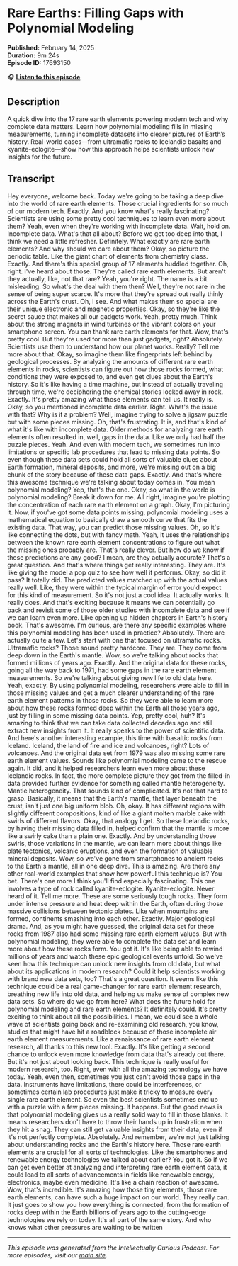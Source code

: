 # Rare Earths: Filling Gaps with Polynomial Modeling

**Published:** February 14, 2025  
**Duration:** 9m 24s  
**Episode ID:** 17693150

🎧 **[Listen to this episode](https://intellectuallycurious.buzzsprout.com/2529712/episodes/17693150-rare-earths-filling-gaps-with-polynomial-modeling)**

## Description

A quick dive into the 17 rare earth elements powering modern tech and why complete data matters. Learn how polynomial modeling fills in missing measurements, turning incomplete datasets into clearer pictures of Earth’s history. Real-world cases—from ultramafic rocks to Icelandic basalts and kyanite-eclogite—show how this approach helps scientists unlock new insights for the future.

## Transcript

Hey everyone, welcome back. Today we're going to be taking a deep dive into the world of rare earth elements. Those crucial ingredients for so much of our modern tech. Exactly. And you know what's really fascinating? Scientists are using some pretty cool techniques to learn even more about them? Yeah, even when they're working with incomplete data. Wait, hold on. Incomplete data. What's that all about? Before we get too deep into that, I think we need a little refresher. Definitely. What exactly are rare earth elements? And why should we care about them? Okay, so picture the periodic table. Like the giant chart of elements from chemistry class. Exactly. And there's this special group of 17 elements huddled together. Oh, right. I've heard about those. They're called rare earth elements. But aren't they actually, like, not that rare? Yeah, you're right. The name is a bit misleading. So what's the deal with them then? Well, they're not rare in the sense of being super scarce. It's more that they're spread out really thinly across the Earth's crust. Oh, I see. And what makes them so special are their unique electronic and magnetic properties. Okay, so they're like the secret sauce that makes all our gadgets work. Yeah, pretty much. Think about the strong magnets in wind turbines or the vibrant colors on your smartphone screen. You can thank rare earth elements for that. Wow, that's pretty cool. But they're used for more than just gadgets, right? Absolutely. Scientists use them to understand how our planet works. Really? Tell me more about that. Okay, so imagine them like fingerprints left behind by geological processes. By analyzing the amounts of different rare earth elements in rocks, scientists can figure out how those rocks formed, what conditions they were exposed to, and even get clues about the Earth's history. So it's like having a time machine, but instead of actually traveling through time, we're deciphering the chemical stories locked away in rock. Exactly. It's pretty amazing what those elements can tell us. It really is. Okay, so you mentioned incomplete data earlier. Right. What's the issue with that? Why is it a problem? Well, imagine trying to solve a jigsaw puzzle but with some pieces missing. Oh, that's frustrating. It is, and that's kind of what it's like with incomplete data. Older methods for analyzing rare earth elements often resulted in, well, gaps in the data. Like we only had half the puzzle pieces. Yeah. And even with modern tech, we sometimes run into limitations or specific lab procedures that lead to missing data points. So even though these data sets could hold all sorts of valuable clues about Earth formation, mineral deposits, and more, we're missing out on a big chunk of the story because of these data gaps. Exactly. And that's where this awesome technique we're talking about today comes in. You mean polynomial modeling? Yep, that's the one. Okay, so what in the world is polynomial modeling? Break it down for me. All right, imagine you're plotting the concentration of each rare earth element on a graph. Okay, I'm picturing it. Now, if you've got some data points missing, polynomial modeling uses a mathematical equation to basically draw a smooth curve that fits the existing data. That way, you can predict those missing values. Oh, so it's like connecting the dots, but with fancy math. Yeah, it uses the relationships between the known rare earth element concentrations to figure out what the missing ones probably are. That's really clever. But how do we know if these predictions are any good? I mean, are they actually accurate? That's a great question. And that's where things get really interesting. They are. It's like giving the model a pop quiz to see how well it performs. Okay, so did it pass? It totally did. The predicted values matched up with the actual values really well. Like, they were within the typical margin of error you'd expect for this kind of measurement. So it's not just a cool idea. It actually works. It really does. And that's exciting because it means we can potentially go back and revisit some of those older studies with incomplete data and see if we can learn even more. Like opening up hidden chapters in Earth's history book. That's awesome. I'm curious, are there any specific examples where this polynomial modeling has been used in practice? Absolutely. There are actually quite a few. Let's start with one that focused on ultramafic rocks. Ultramafic rocks? Those sound pretty hardcore. They are. They come from deep down in the Earth's mantle. Wow, so we're talking about rocks that formed millions of years ago. Exactly. And the original data for these rocks, going all the way back to 1971, had some gaps in the rare earth element measurements. So we're talking about giving new life to old data here. Yeah, exactly. By using polynomial modeling, researchers were able to fill in those missing values and get a much clearer understanding of the rare earth element patterns in those rocks. So they were able to learn more about how these rocks formed deep within the Earth all those years ago, just by filling in some missing data points. Yep, pretty cool, huh? It's amazing to think that we can take data collected decades ago and still extract new insights from it. It really speaks to the power of scientific data. And here's another interesting example, this time with basaltic rocks from Iceland. Iceland, the land of fire and ice and volcanoes, right? Lots of volcanoes. And the original data set from 1979 was also missing some rare earth element values. Sounds like polynomial modeling came to the rescue again. It did, and it helped researchers learn even more about these Icelandic rocks. In fact, the more complete picture they got from the filled-in data provided further evidence for something called mantle heterogeneity. Mantle heterogeneity. That sounds kind of complicated. It's not that hard to grasp. Basically, it means that the Earth's mantle, that layer beneath the crust, isn't just one big uniform blob. Oh, okay. It has different regions with slightly different compositions, kind of like a giant molten marble cake with swirls of different flavors. Okay, that analogy I get. So these Icelandic rocks, by having their missing data filled in, helped confirm that the mantle is more like a swirly cake than a plain one. Exactly. And by understanding those swirls, those variations in the mantle, we can learn more about things like plate tectonics, volcanic eruptions, and even the formation of valuable mineral deposits. Wow, so we've gone from smartphones to ancient rocks to the Earth's mantle, all in one deep dive. This is amazing. Are there any other real-world examples that show how powerful this technique is? You bet. There's one more I think you'll find especially fascinating. This one involves a type of rock called kyanite-eclogite. Kyanite-eclogite. Never heard of it. Tell me more. These are some seriously tough rocks. They form under intense pressure and heat deep within the Earth, often during those massive collisions between tectonic plates. Like when mountains are formed, continents smashing into each other. Exactly. Major geological drama. And, as you might have guessed, the original data set for these rocks from 1987 also had some missing rare earth element values. But with polynomial modeling, they were able to complete the data set and learn more about how these rocks form. You got it. It's like being able to rewind millions of years and watch these epic geological events unfold. So we've seen how this technique can unlock new insights from old data, but what about its applications in modern research? Could it help scientists working with brand new data sets, too? That's a great question. It seems like this technique could be a real game-changer for rare earth element research, breathing new life into old data, and helping us make sense of complex new data sets. So where do we go from here? What does the future hold for polynomial modeling and rare earth elements? It definitely could. It's pretty exciting to think about all the possibilities. I mean, we could see a whole wave of scientists going back and re-examining old research, you know, studies that might have hit a roadblock because of those incomplete air earth element measurements. Like a renaissance of rare earth element research, all thanks to this new tool. Exactly. It's like getting a second chance to unlock even more knowledge from data that's already out there. But it's not just about looking back. This technique is really useful for modern research, too. Right, even with all the amazing technology we have today. Yeah, even then, sometimes you just can't avoid those gaps in the data. Instruments have limitations, there could be interferences, or sometimes certain lab procedures just make it tricky to measure every single rare earth element. So even the best scientists sometimes end up with a puzzle with a few pieces missing. It happens. But the good news is that polynomial modeling gives us a really solid way to fill in those blanks. It means researchers don't have to throw their hands up in frustration when they hit a snag. They can still get valuable insights from their data, even if it's not perfectly complete. Absolutely. And remember, we're not just talking about understanding rocks and the Earth's history here. Those rare earth elements are crucial for all sorts of technologies. Like the smartphones and renewable energy technologies we talked about earlier? You got it. So if we can get even better at analyzing and interpreting rare earth element data, it could lead to all sorts of advancements in fields like renewable energy, electronics, maybe even medicine. It's like a chain reaction of awesome. Wow, that's incredible. It's amazing how those tiny elements, those rare earth elements, can have such a huge impact on our world. They really can. It just goes to show you how everything is connected, from the formation of rocks deep within the Earth billions of years ago to the cutting-edge technologies we rely on today. It's all part of the same story. And who knows what other pressures are waiting to be written

---
*This episode was generated from the Intellectually Curious Podcast. For more episodes, visit our [main site](https://intellectuallycurious.buzzsprout.com).*
